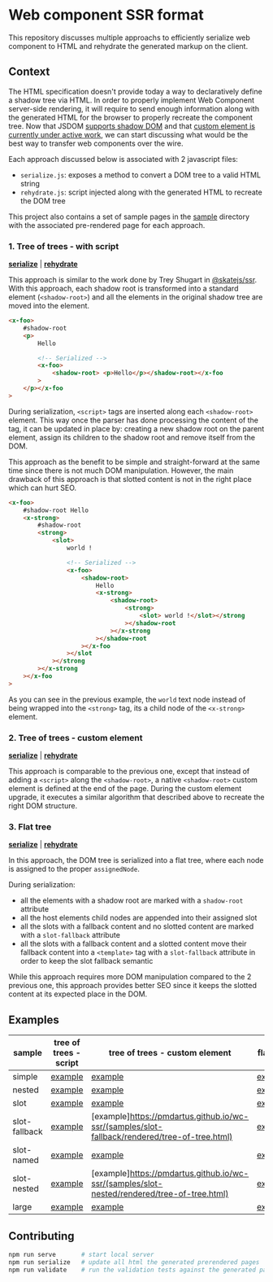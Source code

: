 # Web component SSR format

This repository discusses multiple approachs to efficiently serialize web component to HTML and rehydrate the generated markup on the client.

## Context

The HTML specification doesn't provide today a way to declaratively define a shadow tree via HTML. In order to properly implement Web Component server-side rendering, it will require to send enough information along with the generated HTML for the browser to properly recreate the component tree. Now that JSDOM [supports shadow DOM](https://github.com/jsdom/jsdom/issues/2343) and that [custom element is currently under active work](https://github.com/jsdom/jsdom/pull/2548), we can start discussing what would be the best way to transfer web components over the wire.

Each approach discussed below is associated with 2 javascript files:

-   `serialize.js`: exposes a method to convert a DOM tree to a valid HTML string
-   `rehydrate.js`: script injected along with the generated HTML to recreate the DOM tree

This project also contains a set of sample pages in the [sample](sample) directory with the associated pre-rendered page for each approach.

### 1. Tree of trees - with script

**[serialize](formats/tree-of-tree-with-script/serialize.js)** | **[rehydrate](formats/tree-of-tree-with-script/rehydrate.js)**

This approach is similar to the work done by Trey Shugart in [@skatejs/ssr](https://github.com/skatejs/skatejs/tree/master/packages/ssr). With this approach, each shadow root is transformed into a standard element (`<shadow-root>`) and all the elements in the original shadow tree are moved into the element.

```html
<x-foo>
    #shadow-root
    <p>
        Hello

        <!-- Serialized -->
        <x-foo>
            <shadow-root> <p>Hello</p></shadow-root></x-foo
        >
    </p></x-foo
>
```

During serialization, `<script>` tags are inserted along each `<shadow-root>` element. This way once the parser has done processing the content of the tag, it can be updated in place by: creating a new shadow root on the parent element, assign its children to the shadow root and remove itself from the DOM.

This approach as the benefit to be simple and straight-forward at the same time since there is not much DOM manipulation. However, the main drawback of this approach is that slotted content is not in the right place which can hurt SEO.

```html
<x-foo>
    #shadow-root Hello
    <x-strong>
        #shadow-root
        <strong>
            <slot>
                world !

                <!-- Serialized -->
                <x-foo>
                    <shadow-root>
                        Hello
                        <x-strong>
                            <shadow-root>
                                <strong>
                                    <slot> world !</slot></strong
                                ></shadow-root
                            ></x-strong
                        ></shadow-root
                    ></x-foo
                ></slot
            ></strong
        ></x-strong
    ></x-foo
>
```

As you can see in the previous example, the `world` text node instead of being wrapped into the `<strong>` tag, its a child node of the `<x-strong>` element.

### 2. Tree of trees - custom element

**[serialize](formats/tree-of-tree/serialize.js)** | **[rehydrate](formats/tree-of-tree/rehydrate.js)**

This approach is comparable to the previous one, except that instead of adding a `<script>` along the `<shadow-root>`, a native `<shadow-root>` custom element is defined at the end of the page. During the custom element upgrade, it executes a similar algorithm that described above to recreate the right DOM structure.

### 3. Flat tree

**[serialize](formats/flat-tree/serialize.js)** | **[rehydrate](formats/flat-tree/rehydrate.js)**

In this approach, the DOM tree is serialized into a flat tree, where each node is assigned to the proper `assignedNode`.

During serialization:

-   all the elements with a shadow root are marked with a `shadow-root` attribute
-   all the host elements child nodes are appended into their assigned slot
-   all the slots with a fallback content and no slotted content are marked with a `slot-fallback` attribute
-   all the slots with a fallback content and a slotted content move their fallback content into a `<template>` tag with a `slot-fallback` attribute in order to keep the slot fallback semantic

While this approach requires more DOM manipulation compared to the 2 previous one, this approach provides better SEO since it keeps the slotted content at its expected place in the DOM.

## Examples

| sample        | tree of trees - script                                          | tree of trees - custom element                      | flat tree                                        |
| ------------- | --------------------------------------------------------------- | --------------------------------------------------- | ------------------------------------------------ |
| simple        | [example](https://pmdartus.github.io/wc-ssr/samples/simple/rendered/tree-of-tree-with-script.html) | [example](https://pmdartus.github.io/wc-ssr/samples/simple/rendered/tree-of-tree.html) | [example](https://pmdartus.github.io/wc-ssr/samples/simple/rendered/flat-tree.html) |
| nested        | [example](https://pmdartus.github.io/wc-ssr/samples/nested/rendered/tree-of-tree-with-script.html) | [example](https://pmdartus.github.io/wc-ssr/samples/nested/rendered/tree-of-tree.html) | [example](https://pmdartus.github.io/wc-ssr/samples/nested/rendered/flat-tree.html) |
| slot          | [example](https://pmdartus.github.io/wc-ssr/samples/slot/rendered/tree-of-tree-with-script.html) | [example](https://pmdartus.github.io/wc-ssr/samples/slot/rendered/tree-of-tree.html) | [example](https://pmdartus.github.io/wc-ssr/samples/slot/rendered/flat-tree.html) |
| slot-fallback | [example](https://pmdartus.github.io/wc-ssr/samples/slot-fallback/rendered/tree-of-tree-with-script.html) | [example]https://pmdartus.github.io/wc-ssr/(samples/slot-fallback/rendered/tree-of-tree.html) | [example](https://pmdartus.github.io/wc-ssr/samples/slot-fallback/rendered/flat-tree.html) |
| slot-named    | [example](https://pmdartus.github.io/wc-ssr/samples/slot-named/rendered/tree-of-tree-with-script.html) | [example](https://pmdartus.github.io/wc-ssr/samples/slot-named/rendered/tree-of-tree.html) | [example](https://pmdartus.github.io/wc-ssr/samples/slot-named/rendered/flat-tree.html) |
| slot-nested   | [example](https://pmdartus.github.io/wc-ssr/samples/slot-nested/rendered/tree-of-tree-with-script.html) | [example]https://pmdartus.github.io/wc-ssr/(samples/slot-nested/rendered/tree-of-tree.html) | [example](https://pmdartus.github.io/wc-ssr/samples/slot-nested/rendered/flat-tree.html) |
| large         | [example](https://pmdartus.github.io/wc-ssr/samples/large/rendered/tree-of-tree-with-script.html) | [example](https://pmdartus.github.io/wc-ssr/samples/large/rendered/tree-of-tree.html) | [example](https://pmdartus.github.io/wc-ssr/samples/large/rendered/flat-tree.html) |

## Contributing

```sh
npm run serve       # start local server
npm run serialize   # update all html the generated prerendered pages
npm run validate    # run the validation tests against the generated pages
```
